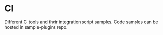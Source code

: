 # CI

Different CI tools and their integration script samples. Code samples can be hosted in sample-plugins repo.
